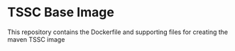 # TSSC Base Image

This repository contains the Dockerfile and supporting files for creating the maven TSSC image
